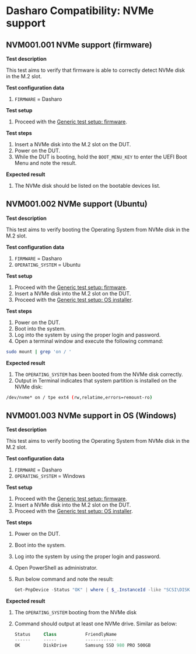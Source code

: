 # Dasharo Compatibility: NVMe support

## NVM001.001 NVMe support (firmware)

**Test description**

This test aims to verify that firmware is able to correctly
detect NVMe disk in the M.2 slot.

**Test configuration data**

1. `FIRMWARE` = Dasharo

**Test setup**

1. Proceed with the
    [Generic test setup: firmware](../generic-test-setup.md#firmware).

**Test steps**

1. Insert a NVMe disk into the M.2 slot on the DUT.
1. Power on the DUT.
1. While the DUT is booting, hold the `BOOT_MENU_KEY` to enter
    the UEFI Boot Menu and note the result.

**Expected result**

1. The NVMe disk should be listed on the bootable devices list.

## NVM001.002 NVMe support (Ubuntu)

**Test description**

This test aims to verify booting the Operating System from NVMe disk in
the M.2 slot.

**Test configuration data**

1. `FIRMWARE` = Dasharo
1. `OPERATING_SYSTEM` = Ubuntu

**Test setup**

1. Proceed with the
    [Generic test setup: firmware](../generic-test-setup.md#firmware).
1. Insert a NVMe disk into the M.2 slot on the DUT.
1. Proceed with the
    [Generic test setup: OS installer](../generic-test-setup.md#os-installer).

**Test steps**

1. Power on the DUT.
1. Boot into the system.
1. Log into the system by using the proper login and password.
1. Open a terminal window and execute the following command:

```bash
sudo mount | grep 'on / '
```

**Expected result**

1. The `OPERATING_SYSTEM` has been booted from the NVMe disk correctly.
1. Output in Terminal indicates that system partition is installed on the NVMe
    disk:

```bash
/dev/nvme* on / tpe ext4 (rw,relatime,errors=remount-ro)
```

## NVM001.003 NVMe support in OS (Windows)

**Test description**

This test aims to verify booting the Operating System from NVMe disk in the
M.2 slot.

**Test configuration data**

1. `FIRMWARE` = Dasharo
1. `OPERATING_SYSTEM` = Windows

**Test setup**

1. Proceed with the
    [Generic test setup: firmware](../generic-test-setup.md#firmware).
1. Insert a NVMe disk into the M.2 slot on the DUT.
1. Proceed with the
    [Generic test setup: OS installer](../generic-test-setup.md#os-installer).

**Test steps**

1. Power on the DUT.
1. Boot into the system.
1. Log into the system by using the proper login and password.
1. Open PowerShell as administrator.
1. Run below command and note the result:

    ```powershell
    Get-PnpDevice -Status "OK" | where { $_.InstanceId -like "SCSI\DISK&VEN_NVME&*"}
    ```

**Expected result**

1. The `OPERATING_SYSTEM` booting from the NVMe disk
1. Command should output at least one NVMe drive. Similar as below:

    ```powershell
    Status     Class           FriendlyName
    ------     -----           ------------
    OK         DiskDrive       Samsung SSD 980 PRO 500GB
    ```
